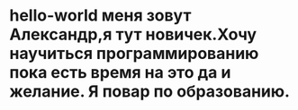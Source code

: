 # hello-world меня зовут Александр,я тут новичек.Хочу научиться программированию пока есть время на это да и желание. Я повар по образованию. 
